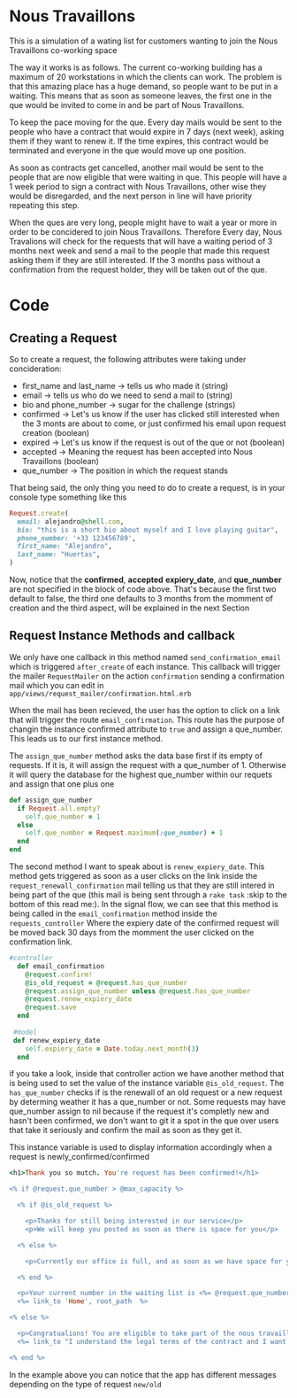# Nous Travaillons
This is a simulation of a wating list for customers wanting to join the Nous Travaillons co-working space

The way it works is as follows. The current co-working building has a maximum of 20 workstations in which the clients can work. The problem is that this amazing place has a huge demand, so people want to be put in a waiting. This means that as soon as someone leaves, the first one in the que would be invited to come in and be part of Nous Travaillons.

To keep the pace moving for the que. Every day mails would be sent to the people who have a contract that would expire in 7 days (next week), asking them if they want to renew it. If the time expires, this contract would be terminated and everyone in the que would move up one position. 

As soon as contracts get cancelled, another mail would be sent to the people that are now eligible that were waiting in que. This people will have a 1 week period to sign a contract with Nous Travaillons, other wise they would be disregarded, and the next person in line will have priority repeating this step. 

When the ques are very long, people might have to wait a year or more in order to be concidered to join Nous Travaillons. Therefore Every day, Nous Travalions will check for the requests that will have a waiting period of 3 months next week and send a mail to the people that made this request asking them if they are still interested. If the 3 months pass without a confirmation from the request holder, they will be taken out of the que. 


# Code

Creating a Request
----------------

So to create a request, the following attributes were taking under concideration: 
  * first_name and last_name -> tells us who made it (string)
  * email                    -> tells us who do we need to send a mail to (string)
  * bio and phone_number     -> sugar for the challenge (strings)
  * confirmed                -> Let's us know if the user has clicked still interested when the 3 monts are about to come, or just confirmed his email upon                                    request creation (boolean)
  * expired                  -> Let's us know if the request is out of the que or not (boolean)
  * accepted                 -> Meaning the request has been accepted into Nous Travaillons (boolean)
  * que_number               -> The position in which the request stands
  
That being said, the only thing you need to do to create a request, is in your console type something like this

```ruby
Request.create(
  email: alejandro@shell.com,
  bio: "this is a short bio about myself and I love playing guitar",
  phone_number: '+33 123456789',
  first_name: "Alejandro",
  last_name: "Huertas",
)
```
Now, notice that the **confirmed**, **accepted** **expiery_date**, and **que_number** are not specified in the block of code above. That's because the first two default to false, the third one defaults to 3 months from the momment of creation and the third aspect, will be explained in the next Section

Request Instance Methods and callback
-----------------------

We only have one callback in this method named `send_confirmation_email` which is triggered `after_create` of each instance. This callback will trigger the mailer `RequestMailer` on the action `confirmation` sending a confirmation mail which you can edit in `app/views/request_mailer/confirmation.html.erb`

When the mail has been recieved, the user has the option to click on a link that will trigger the route `email_confirmation`. This route has the purpose of changin the instance confirmed attribute to `true` and assign a que_number. This leads us to our first instance method. 

The `assign_que_number` method asks the data base first if its empty of requests. If it is, it will assign the request with a que_number of 1. Otherwise it will query the database for the highest que_number within our requets and assign that one plus one
``` ruby
def assign_que_number
  if Request.all.empty?
    self.que_number = 1
  else
    self.que_number = Request.maximum(:que_number) + 1
  end
end
```

The second method I want to speak about is `renew_expiery_date`. This method gets triggered as soon as a user clicks on the link inside the `request_renewall_confirmation` mail telling us that they are still intered in being part of the que (this mail is being sent through a `rake task` :skip to the bottom of this read me:). In the signal flow, we can see that this method is being called in the `email_confirmation` method inside the `requests_controller` Where the expiery date of the confirmed request will be moved back 30 days from the momment the user clicked on the confirmation link. 

```ruby
#controller
  def email_confirmation
    @request.confirm!
    @is_old_request = @request.has_que_number
    @request.assign_que_number unless @request.has_que_number
    @request.renew_expiery_date
    @request.save
  end
 
 #model
 def renew_expiery_date
    self.expiery_date = Date.today.next_month(3)
  end
```

if you take a look, inside that controller action we have another method that is being used to set the value of the instance variable `@is_old_request`. The `has_que_number` checks if is the renewall of an old request or a new request by determing weather it has a que_number or not. Some requests may have que_number assign to nil because if the request it's completly new and hasn't been confirmed, we don't want to git it a spot in the que over users that take it seriously and confirm the mail as soon as they get it. 

This instance variable is used to display information accordingly when a request is newly_confirmed/confirmed
```ruby
<h1>Thank you so mutch. You're request has been confirmed!</h1>

<% if @request.que_number > @max_capacity %>

  <% if @is_old_request %>

    <p>Thanks for still being interested in our service</p>
    <p>We will keep you posted as soon as there is space for you</p>

  <% else %>

    <p>Currently our office is full, and as soon as we have space for you wi will let you know</p>

  <% end %>

  <p>Your current number in the waiting list is <%= @request.que_number - @max_capacity %> </p>
  <%= link_to 'Home', root_path  %>

<% else %>

  <p>Congratualions! You are eligible to take part of the nous travaillons expirience</p>
  <%= link_to "I understand the legal terms of the contract and I want to sign it", request_contracts_url(@request), method: :post  %>

<% end %>
```

In the example above you can notice that the app has different messages depending on the type of request `new/old`




  
  
  
  




